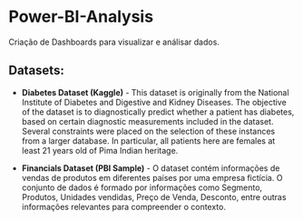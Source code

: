 # Power-BI-Analysis
Criação de Dashboards para visualizar e análisar dados.

## Datasets:
* **Diabetes Dataset (Kaggle)** - This dataset is originally from the National Institute of Diabetes and Digestive and Kidney
Diseases. The objective of the dataset is to diagnostically predict whether a patient has diabetes,
based on certain diagnostic measurements included in the dataset. Several constraints were placed
on the selection of these instances from a larger database. In particular, all patients here are females
at least 21 years old of Pima Indian heritage.

* **Financials Dataset (PBI Sample)** - O dataset contém informações de vendas de produtos em diferentes países por uma empresa fictícia. O conjunto de dados é formado por
informações como Segmento, Produtos, Unidades vendidas, Preço de Venda, Desconto, entre outras informações relevantes para compreender o contexto.
 
